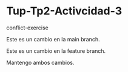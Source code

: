 # Tup-Tp2-Activcidad-3
conflict-exercise

Este es un cambio en la main branch.

Este es un cambio en la feature branch.

Mantengo ambos cambios.